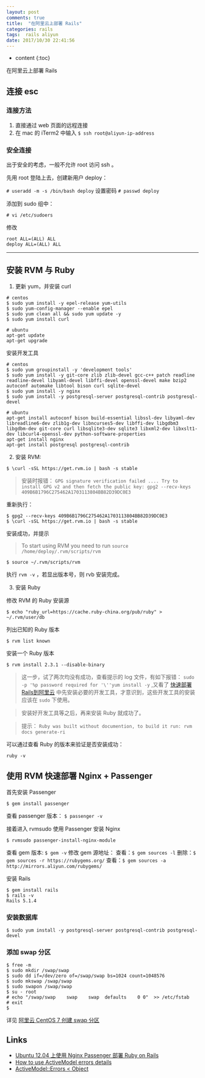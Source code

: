 ```yaml
---
layout: post
comments: true
title:  "在阿里云上部署 Rails"
categories: rails
tags:  rails aliyun
date: 2017/10/30 22:41:56
---
```


* content
{:toc}

在阿里云上部署 Rails



## 连接 esc

### 连接方法

1. 直接通过 web 页面的远程连接
2. 在 mac 的 iTerm2 中输入
`$ ssh root@aliyun-ip-address`

### 安全连接

出于安全的考虑，一般不允许 root 访问 ssh 。

先用 root 登陆上去，创建新用户 deploy：

`# useradd -m -s /bin/bash deploy`
设置密码
`# passwd deploy`



添加到 sudo 组中：

`# vi /etc/sudoers`

修改
 ```
 root ALL=(ALL) ALL
 deploy ALL=(ALL) ALL
 ```



****


## 安装 RVM 与 Ruby

1. 更新 yum，并安装 curl

```
# centos
$ sudo yum install -y epel-release yum-utils
$ sudo yum-config-manager --enable epel
$ sudo yum clean all && sudo yum update -y
$ sudo yum install curl

# ubuntu
apt-get update
apt-get upgrade
```

安装开发工具

```
# centos
$ sudo yum groupinstall -y 'development tools'
$ sudo yum install -y git-core zlib zlib-devel gcc-c++ patch readline readline-devel libyaml-devel libffi-devel openssl-devel make bzip2 autoconf automake libtool bison curl sqlite-devel
$ sudo yum install -y nginx
$ sudo yum install -y postgresql-server postgresql-contrib postgresql-devel

# ubuntu
apt-get install autoconf bison build-essential libssl-dev libyaml-dev libreadline6-dev zlib1g-dev libncurses5-dev libffi-dev libgdbm3 libgdbm-dev git-core curl libsqlite3-dev sqlite3 libxml2-dev libxslt1-dev libcurl4-openssl-dev python-software-properties
apt-get install nginx
apt-get install postgresql postgresql-contrib
```

2. 安装 RVM:

```
$ \curl -sSL https://get.rvm.io | bash -s stable
```

> 安装时报错： `GPG signature verification failed .... Try to install GPG v2 and then fetch the public key: gpg2 --recv-keys 409B6B1796C275462A1703113804BB82D39DC0E3`

重新执行：

```
$ gpg2 --recv-keys 409B6B1796C275462A1703113804BB82D39DC0E3
$ \curl -sSL https://get.rvm.io | bash -s stable
```

安装成功，并提示

> To start using RVM you need to run `source /home/deploy/.rvm/scripts/rvm`

```
$ source ~/.rvm/scripts/rvm
```

执行 `rvm -v` ，若显出版本号，则 rvb 安装完成。

3. 安装 Ruby

修改 RVM 的 Ruby 安装源

`$ echo "ruby_url=https://cache.ruby-china.org/pub/ruby" > ~/.rvm/user/db`

列出已知的 Ruby 版本

`$ rvm list known`

 安装一个 Ruby 版本

 `$ rvm install 2.3.1 --disable-binary`

 > 这一步，试了两次均没有成功，查看提示的 log 文件，有如下报错： `sudo -p '%p password required for '\''yum install -y` ,又看了 [快速部署Rails到阿里云](https://forum.qzy.camp/t/rails-ubuntu-centos/1852) 中先安装必要的开发工具，才意识到，这些开发工具的安装应该在 `sudo` 下使用。

> 安装好开发工具等之后，再来安装 Ruby 就成功了。

> 提示： `Ruby was built without documention, to build it run: rvm docs generate-ri`

可以通过查看 Ruby 的版本来验证是否安装成功：

`ruby -v`

## 使用 RVM 快速部署 Nginx + Passenger

首先安装 Passenger

`$ gem install passenger`

查看 passenger 版本： `$ passenger -v`

接着进入 rvmsudo 使用 Passenger 安装 Nginx

`$ rvmsudo passenger-install-nginx-module`

查看 gem 版本: `$ gem -v`
修改 gem 源地址：
  查看：`$ gem sources -l`
  删除：`$ gem sources -r https://rubygems.org/`
  查看：`$ gem sources -a http://mirrors.aliyun.com/rubygems/`

安装 Rails

```
$ gem install rails
$ rails -v
Rails 5.1.4
```

### 安装数据库

`$ sudo yum install -y postgresql-server postgresql-contrib postgresql-devel`

### 添加 swap 分区

```
$ free -m
$ sudo mkdir /swap/swap
$ sudo dd if=/dev/zero of=/swap/swap bs=1024 count=1048576
$ sudo mkswap /swap/swap
$ sudo swapon /swap/swap
$ su - root
# echo "/swap/swap    swap    swap  defaults    0 0"  >> /etc/fstab
# exit
$
```

详见 [阿里云 CentOS 7 创建 swap 分区]("./2017-11-01-Aliyun-create-swap.md")




## Links

* [Ubuntu 12.04 上使用 Nginx Passenger 部署 Ruby on Rails](https://github.com/ruby-china/homeland/wiki/Ubuntu-12.04-%E4%B8%8A%E4%BD%BF%E7%94%A8-Nginx-Passenger-%E9%83%A8%E7%BD%B2-Ruby-on-Rails)
* [How to use ActiveModel errors details](https://cowbell-labs.com/2015-01-22-active-model-errors-details.html)
* [ActiveModel::Errors < Object](http://api.rubyonrails.org/classes/ActiveModel/Errors.html#method-i-empty-3F)
